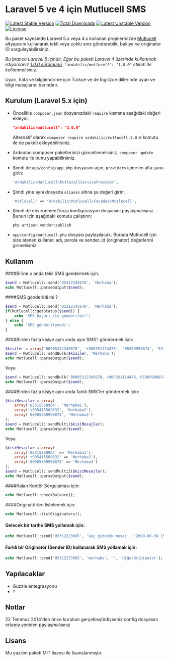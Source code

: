 Laravel 5 ve 4 için Mutlucell SMS
=========

[![Latest Stable Version](https://poser.pugx.org/ardakilic/mutlucell/v/stable.svg)](https://packagist.org/packages/ardakilic/mutlucell) [![Total Downloads](https://poser.pugx.org/ardakilic/mutlucell/downloads.svg)](https://packagist.org/packages/ardakilic/mutlucell) [![Latest Unstable Version](https://poser.pugx.org/ardakilic/mutlucell/v/unstable.svg)](https://packagist.org/packages/ardakilic/mutlucell) [![License](https://poser.pugx.org/ardakilic/mutlucell/license.svg)](https://packagist.org/packages/ardakilic/mutlucell)

Bu paket sayesinde Laravel 5.x veya 4.x kullanan projelerinizde [Mutlucell](http://www.mutlucell.com.tr/) altyapısını kullanarak tekli veya çoklu sms gönderebilir, bakiye ve originator ID sorgulayabilirsiniz. 

_Bu branch Laravel 5 içindir. Eğer bu paketi Laravel 4 üzerinde kullanmak istiyorsanız [1.0.0 sürümünü](https://github.com/Ardakilic/laravel-mutlucell-sms/tree/1.0.0), `"ardakilic/mutlucell": "1.0.0"` etiketi ile kullanmalısınız._

Uyarı, hata ve bilgilendirme için Türkçe ve de İngilizce dillerinde uyarı ve bilgi mesajlarını barındırır.


Kurulum (Laravel 5.x için)
-----------

* Öncelikle `composer.json` dosyanızdaki `require` kısmına aşağıdaki değeri ekleyin:

    ```json
    "ardakilic/mutlucell": "2.0.0"
    ```

    Alternatif olarak `composer require ardakilic/mutlucell:2.0.0` komutu ile de paketi ekleyebilirsiniz.
* Ardından composer paketlerinizi güncellemelisiniz. `composer update` komutu ile bunu yapabilirsiniz.
* Şimdi de `app/config/app.php` dosyasını açın, `providers` içine en alta şunu girin:

    ```php
    'Ardakilic\Mutlucell\MutlucellServiceProvider',
    ```
* Şimdi yine aynı dosyada `aliases` altına şu değeri girin:

    ```php
    'Mutlucell' => 'Ardakilic\Mutlucell\Facades\Mutlucell',
    ```
* Şimdi de environment'ınıza konfigürasyon dosyasını paylaşmalısınız. Bunun için aşağıdaki komutu çalıştırın:

    ```shell
    php artisan vendor:publish
    ```
* `app/config/mutlucell.php` dosyası paylaşılacak. Burada Mutlucell için size atanan kullanıcı adı, parola ve sender_id (originator) değerlerini girmelisiniz.

Kullanım
-------------

####Birine o anda tekil SMS göndermek için:

```php
$send = Mutlucell::send('05312345678', 'Merhaba');
echo Mutlucell::parseOutput($send);
```

####SMS gönderildi mi ?

```php
$send = Mutlucell::send('05312345678', 'Merhaba');
if(Mutlucell::getStatus($send)) {
    echo 'SMS başarı ile gönderildi!';
} else {
    echo 'SMS gönderilemedi';
}
```

####Birden fazla kişiye aynı anda aynı SMS'i göndermek için:

```php
$kisiler = array('00905312345678', '+905351114478', '05369998874', '5315558896');
$send = Mutlucell::sendBulk($kisiler, 'Merhaba');
echo Mutlucell::parseOutput($send);
```

Veya 

```php
$send = Mutlucell::sendBulk('00905312345678, +905351114478, 05369998874, 5315558896', 'Merhaba');
echo Mutlucell::parseOutput($send);
```

####Birden fazla kişiye aynı anda farklı SMS'ler göndermek için:

```php
$kisiMesajlar = array(
    array('05315558964', 'Merhaba1'),
    array('+905415589632', 'Merhaba2'),
    array('00905369998874', 'Merhaba3')
);
$send = Mutlucell::sendMulti($kisiMesajlar);
echo Mutlucell::parseOutput($send);
```

Veya

```php
$kisiMesajlar = array(
    array('05315558964' => 'Merhaba1'),
    array('+905415589632' => 'Merhaba2'),
    array('00905369998874' => 'Merhaba3')
);
$send = Mutlucell::sendMulti2($kisiMesajlar);
echo Mutlucell::parseOutput($send);
```

####Kalan Kontör Sorgulaması için:

```php
echo Mutlucell::checkBalance();
```

####Originatörleri listelemek için:

```php
echo Mutlucell::listOriginators();
```

#### Gelecek bir tarihe SMS yollamak için:

```php
echo Mutlucell::send('05312223665', 'Geç gidecek mesaj', '2099-06-30 15:00'); //saniye yok, dikkat!
```

#### Farklı bir Originatör (Sender ID) kullanarak SMS yollamak için:

```php
echo Mutlucell::send('05312223665', 'merhaba', '', 'diğerOriginator');
```

Yapılacaklar
----
* Guzzle entegrasyonu
* ?

Notlar
----
22 Temmuz 2014'den önce kurulum gerçekleştirdiyseniz config dosyasını ortama yeniden paylaşmalısınız

Lisans
----

Mu yazılım paketi MIT lisansı ile lisanslanmıştır.
